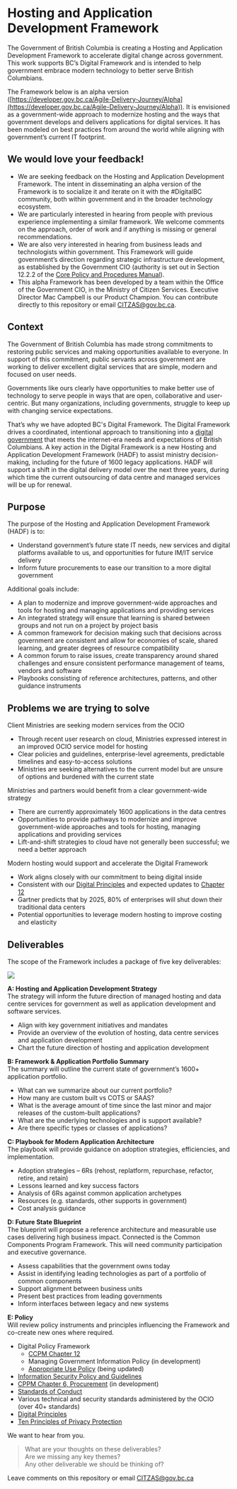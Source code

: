 # Hosting and Application Development Framework 

The Government of British Columbia is creating a Hosting and Application Development Framework to accelerate digital change across government. This work supports BC’s Digital Framework and is intended to help government embrace modern technology to better serve British Columbians.

The Framework below is an alpha version ([https://developer.gov.bc.ca/Agile-Delivery-Journey/Alpha](https://developer.gov.bc.ca/Agile-Delivery-Journey/Alpha)). It is envisioned as a government-wide approach to modernize hosting and the ways that government develops and delivers applications for digital services. It has been modeled on best practices from around the world while aligning with government’s current IT footprint.

## We would love your feedback!
* We are seeking feedback on the Hosting and Application Development Framework. The intent in disseminating an alpha version of the Framework is to socialize it and iterate on it with the #DigitalBC community, both within government and in the broader technology ecosystem.
* We are particularly interested in hearing from people with previous experience implementing a similar framework. We welcome comments on the approach, order of work and if anything is missing or general recommendations.
*	We are also very interested in hearing from business leads and technologists within government.  This Framework will guide government’s direction regarding strategic infrastructure development, as established by the Government CIO (authority is set out in Section 12.2.2 of the [Core Policy and Procedures Manual](https://www2.gov.bc.ca/gov/content/governments/policies-for-government/core-policy/policies/im-it-management)).<br>
*	This alpha Framework has been developed by a team within the Office of the Government CIO, in the Ministry of Citizen Services. Executive Director Mac Campbell is our Product Champion. You can contribute directly to this repository or email <CITZAS@gov.bc.ca>. 

## Context

The Government of British Columbia has made strong commitments to restoring public services and making opportunities available to everyone. In support of this commitment, public servants across government are working to deliver excellent digital services that are simple, modern and focused on user needs. 

Governments like ours clearly have opportunities to make better use of technology to serve people in ways that are open, collaborative and user-centric. But many organizations, including governments, struggle to keep up with changing service expectations. 

That’s why we have adopted BC's Digital Framework. The Digital Framework drives a coordinated, intentional approach to transitioning into a [digital government](https://digital.gov.bc.ca/) that meets the internet-era needs and expectations of British Columbians. A key action in the Digital Framework is a new Hosting and Application Development Framework (HADF) to assist ministry decision-making, including for the future of 1600 legacy applications. HADF will support a shift in the digital delivery model over the next three years, during which time the current outsourcing of data centre and managed services will be up for renewal.

## Purpose
The purpose of the Hosting and Application Development Framework (HADF) is to:
*	Understand government’s future state IT needs, new services and digital platforms available to us, and opportunities for future IM/IT service delivery 
*	Inform future procurements to ease our transition to a more digital government

Additional goals include:

*	A plan to modernize and improve government-wide approaches and tools for hosting and managing applications and providing services
*	An integrated strategy will ensure that learning is shared between groups and not run on a project by project basis
*	A common framework for decision making such that decisions across government are consistent and allow for economies of scale, shared learning, and greater degrees of resource compatibility
*	A common forum to raise issues, create transparency around shared challenges and ensure consistent performance management of teams, vendors and software
*	Playbooks consisting of reference architectures, patterns, and other guidance instruments

## Problems we are trying to solve

Client Ministries are seeking modern services from the OCIO

*	Through recent user research on cloud, Ministries expressed interest in an improved OCIO service model for hosting
*	Clear policies and guidelines, enterprise-level agreements, predictable timelines and easy-to-access solutions
*	Ministries are seeking alternatives to the current model but are unsure of options and burdened with the current state

Ministries and partners would benefit from a clear government-wide strategy

*	There are currently approximately 1600 applications in the data centres
*	Opportunities to provide pathways to modernize and improve government-wide approaches and tools for hosting, managing applications and providing services
*	Lift-and-shift strategies to cloud have not generally been successful; we need a better approach

Modern hosting would support and accelerate the Digital Framework

*	Work aligns closely with our commitment to being digital inside
*	Consistent with our [Digital Principles](https://gww.gov.bc.ca/groups/digital-government/blogs/2020/0107/draft-digital-principles-v02) and expected updates to [Chapter 12](https://github.com/bcgov/digital-policy/blob/master/CPPM-Chapter12.md)
*	Gartner predicts that by 2025, 80% of enterprises will shut down their traditional data centers
*	Potential opportunities to leverage modern hosting to improve costing and elasticity

## Deliverables

The scope of the Framework includes a package of five key deliverables:

<!---
![alt text](HADF-Framework/assets/img/hadf_workstreams.png "HADF Deliverables")
![](assets/img/hadf_workstreams.png)
-->

![](/HADF-Overview/assets/images/hadf_workstreams.png)

**A:  Hosting and Application Development Strategy**<br>
The strategy will inform the future direction of managed hosting and data centre services for government as well as application development and software services.
*	Align with key government initiatives and mandates 
*	Provide an overview of the evolution of hosting, data centre services and application development
*	Chart the future direction of hosting and application development

**B: Framework & Application Portfolio Summary**<br>
The summary will outline the current state of government’s 1600+ application portfolio. 
*	What can we summarize about our current portfolio? 
*	How many are custom built vs COTS or SAAS? 
*	What is the average amount of time since the last minor and major releases of the custom-built applications? 
*	What are the underlying technologies and is support available?
*	Are there specific types or classes of applications? 

**C: Playbook for Modern Application Architecture**<br>
The playbook will provide guidance on adoption strategies, efficiencies, and implementation.
*	Adoption strategies – 6Rs (rehost, replatform, repurchase, refactor, retire, and retain)
*	Lessons learned and key success factors
*	Analysis of 6Rs against common application archetypes
*	Resources (e.g. standards, other supports in government)
*	Cost analysis guidance

**D: Future State Blueprint**<br>
The blueprint will propose a reference architecture and measurable use cases delivering high business impact. Connected is the Common Components Program Framework. This will need community participation and executive governance. 
*	Assess capabilities that the government owns today
*	Assist in identifying leading technologies as part of a portfolio of common components
*	Support alignment between business units
*	Present best practices from leading governments
*	Inform interfaces between legacy and new systems

**E: Policy**<br>
Will review policy instruments and principles influencing the Framework and co-create new ones where required.
*	Digital Policy Framework
    * [CCPM Chapter 12](https://github.com/bcgov/digital-policy/blob/master/CPPM-Chapter12.md)<br>
    * Managing Government Information Policy (in development)
    * [Appropriate Use Policy](https://www2.gov.bc.ca/gov/content/governments/services-for-government/policies-procedures/appropriate-use-policy) (being updated)<br>
*	[Information Security Policy and Guidelines](https://www2.gov.bc.ca/gov/content/governments/services-for-government/policies-procedures/information-security-policy-and-guidelines)<br>
*	[CPPM Chapter 6, Procurement](https://www2.gov.bc.ca/gov/content/governments/policies-for-government/core-policy/policies/procurement) (in development)<br>
*	[Standards of Conduct](https://www2.gov.bc.ca/gov/content/careers-myhr/about-the-bc-public-service/ethics-standards-of-conduct/standards-of-conduct)<br>
* Various technical and security standards administered by the OCIO (over 40+ standards) 
*	[Digital Principles](https://github.com/bcgov/digital-principles)<br>
*	[Ten Principles of Privacy Protection](https://www2.gov.bc.ca/gov/content/employment-business/business/managing-a-business/protect-personal-information/principles)<br>

We want to hear from you.<br>
> What are your thoughts on these deliverables?<br>
> Are we missing any key themes?<br>
> Any other deliverable we should be thinking of?<br>
        
Leave comments on this repository or email <CITZAS@gov.bc.ca>
